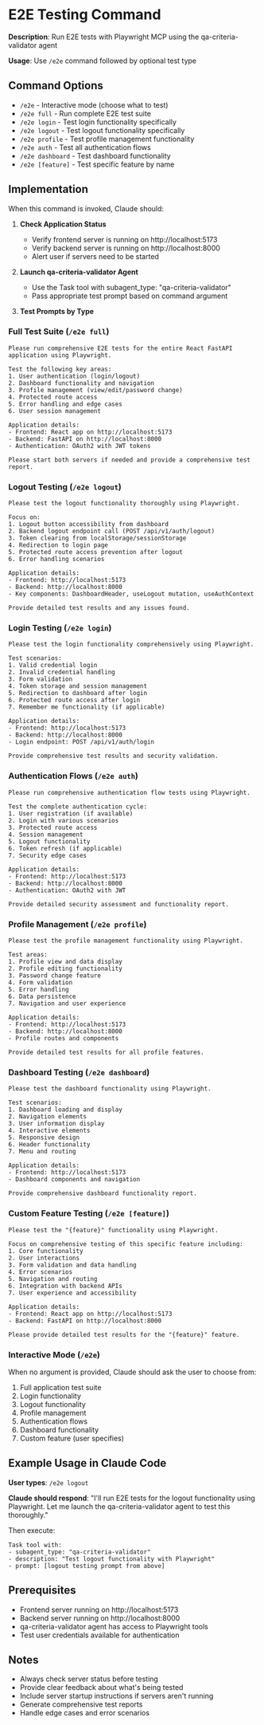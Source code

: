 # E2E Testing Command

**Description**: Run E2E tests with Playwright MCP using the qa-criteria-validator agent

**Usage**: Use `/e2e` command followed by optional test type

## Command Options

- `/e2e` - Interactive mode (choose what to test)
- `/e2e full` - Run complete E2E test suite
- `/e2e login` - Test login functionality specifically
- `/e2e logout` - Test logout functionality specifically
- `/e2e profile` - Test profile management functionality
- `/e2e auth` - Test all authentication flows
- `/e2e dashboard` - Test dashboard functionality
- `/e2e [feature]` - Test specific feature by name

## Implementation

When this command is invoked, Claude should:

1. **Check Application Status**
   - Verify frontend server is running on http://localhost:5173
   - Verify backend server is running on http://localhost:8000
   - Alert user if servers need to be started

2. **Launch qa-criteria-validator Agent**
   - Use the Task tool with subagent_type: "qa-criteria-validator"
   - Pass appropriate test prompt based on command argument

3. **Test Prompts by Type**

### Full Test Suite (`/e2e full`)
```
Please run comprehensive E2E tests for the entire React FastAPI application using Playwright.

Test the following key areas:
1. User authentication (login/logout)
2. Dashboard functionality and navigation
3. Profile management (view/edit/password change)
4. Protected route access
5. Error handling and edge cases
6. User session management

Application details:
- Frontend: React app on http://localhost:5173
- Backend: FastAPI on http://localhost:8000
- Authentication: OAuth2 with JWT tokens

Please start both servers if needed and provide a comprehensive test report.
```

### Logout Testing (`/e2e logout`)
```
Please test the logout functionality thoroughly using Playwright.

Focus on:
1. Logout button accessibility from dashboard
2. Backend logout endpoint call (POST /api/v1/auth/logout)
3. Token clearing from localStorage/sessionStorage
4. Redirection to login page
5. Protected route access prevention after logout
6. Error handling scenarios

Application details:
- Frontend: http://localhost:5173
- Backend: http://localhost:8000
- Key components: DashboardHeader, useLogout mutation, useAuthContext

Provide detailed test results and any issues found.
```

### Login Testing (`/e2e login`)
```
Please test the login functionality comprehensively using Playwright.

Test scenarios:
1. Valid credential login
2. Invalid credential handling
3. Form validation
4. Token storage and session management
5. Redirection to dashboard after login
6. Protected route access after login
7. Remember me functionality (if applicable)

Application details:
- Frontend: http://localhost:5173
- Backend: http://localhost:8000
- Login endpoint: POST /api/v1/auth/login

Provide comprehensive test results and security validation.
```

### Authentication Flows (`/e2e auth`)
```
Please run comprehensive authentication flow tests using Playwright.

Test the complete authentication cycle:
1. User registration (if available)
2. Login with various scenarios
3. Protected route access
4. Session management
5. Logout functionality
6. Token refresh (if applicable)
7. Security edge cases

Application details:
- Frontend: http://localhost:5173
- Backend: http://localhost:8000
- Authentication: OAuth2 with JWT

Provide detailed security assessment and functionality report.
```

### Profile Management (`/e2e profile`)
```
Please test the profile management functionality using Playwright.

Test areas:
1. Profile view and data display
2. Profile editing functionality
3. Password change feature
4. Form validation
5. Error handling
6. Data persistence
7. Navigation and user experience

Application details:
- Frontend: http://localhost:5173
- Backend: http://localhost:8000
- Profile routes and components

Provide detailed test results for all profile features.
```

### Dashboard Testing (`/e2e dashboard`)
```
Please test the dashboard functionality using Playwright.

Test scenarios:
1. Dashboard loading and display
2. Navigation elements
3. User information display
4. Interactive elements
5. Responsive design
6. Header functionality
7. Menu and routing

Application details:
- Frontend: http://localhost:5173
- Dashboard components and navigation

Provide comprehensive dashboard functionality report.
```

### Custom Feature Testing (`/e2e [feature]`)
```
Please test the "{feature}" functionality using Playwright.

Focus on comprehensive testing of this specific feature including:
1. Core functionality
2. User interactions
3. Form validation and data handling
4. Error scenarios
5. Navigation and routing
6. Integration with backend APIs
7. User experience and accessibility

Application details:
- Frontend: React app on http://localhost:5173
- Backend: FastAPI on http://localhost:8000

Please provide detailed test results for the "{feature}" feature.
```

### Interactive Mode (`/e2e`)
When no argument is provided, Claude should ask the user to choose from:
1. Full application test suite
2. Login functionality
3. Logout functionality
4. Profile management
5. Authentication flows
6. Dashboard functionality
7. Custom feature (user specifies)

## Example Usage in Claude Code

**User types**: `/e2e logout`

**Claude should respond**:
"I'll run E2E tests for the logout functionality using Playwright. Let me launch the qa-criteria-validator agent to test this thoroughly."

Then execute:
```
Task tool with:
- subagent_type: "qa-criteria-validator"
- description: "Test logout functionality with Playwright"
- prompt: [logout testing prompt from above]
```

## Prerequisites

- Frontend server running on http://localhost:5173
- Backend server running on http://localhost:8000
- qa-criteria-validator agent has access to Playwright tools
- Test user credentials available for authentication

## Notes

- Always check server status before testing
- Provide clear feedback about what's being tested
- Include server startup instructions if servers aren't running
- Generate comprehensive test reports
- Handle edge cases and error scenarios